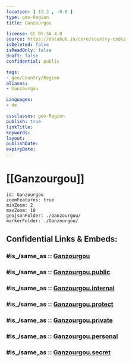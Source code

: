 ```yaml
---
location: [ 12.3 , -0.8 ] 
type: geo-Region
title: Ganzourgou

license: CC BY-SA 4.0
source: https://datahub.io/core/country-codes
isDeleted: false
isReadOnly: false
draft: false
confidential: public

tags:
- geo/Country/Region
aliases:
- Ganzourgou

Languages:
- de

cssclasses: geo-Region
publish: true
linkTitle: 
keywords: 
layout: 
publishDate: 
expiryDate: 
---
```


# [[Ganzourgou]] 

```leaflet
id: Ganzourgou
zoomFeatures: true 
minZoom: 2 
maxZoom: 18
geojsonFolder: ./Ganzourgou/
markerFolder: ./Ganzourgou/
```


## Confidential Links & Embeds: 

### #is_/same_as :: [Ganzourgou](/_Standards/Earth/Continent/Africa/Africa~West/Burkina_Faso/Regions~Burkina_Faso/Plateau-Central/counties~Plateau-Central/Ganzourgou.md) 

### #is_/same_as :: [Ganzourgou.public](/_public/Earth/Continent/Africa/Africa~West/Burkina_Faso/Regions~Burkina_Faso/Plateau-Central/counties~Plateau-Central/Ganzourgou.public.md) 

### #is_/same_as :: [Ganzourgou.internal](/_internal/Earth/Continent/Africa/Africa~West/Burkina_Faso/Regions~Burkina_Faso/Plateau-Central/counties~Plateau-Central/Ganzourgou.internal.md) 

### #is_/same_as :: [Ganzourgou.protect](/_protect/Earth/Continent/Africa/Africa~West/Burkina_Faso/Regions~Burkina_Faso/Plateau-Central/counties~Plateau-Central/Ganzourgou.protect.md) 

### #is_/same_as :: [Ganzourgou.private](/_private/Earth/Continent/Africa/Africa~West/Burkina_Faso/Regions~Burkina_Faso/Plateau-Central/counties~Plateau-Central/Ganzourgou.private.md) 

### #is_/same_as :: [Ganzourgou.personal](/_personal/Earth/Continent/Africa/Africa~West/Burkina_Faso/Regions~Burkina_Faso/Plateau-Central/counties~Plateau-Central/Ganzourgou.personal.md) 

### #is_/same_as :: [Ganzourgou.secret](/_secret/Earth/Continent/Africa/Africa~West/Burkina_Faso/Regions~Burkina_Faso/Plateau-Central/counties~Plateau-Central/Ganzourgou.secret.md)


